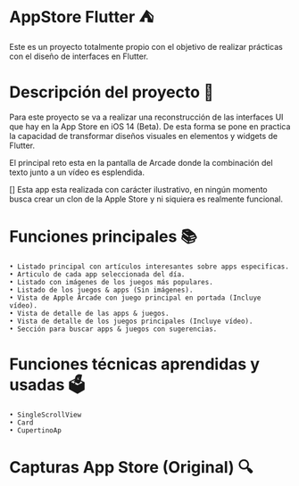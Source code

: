 # AppStore Flutter ⛺️

Este es un proyecto totalmente propio con el objetivo de realizar prácticas con el diseño de interfaces en Flutter.

# Descripción del proyecto 📝
Para este proyecto se va a realizar una reconstrucción de las interfaces UI que hay en la App Store en iOS 14 (Beta). De esta forma se pone en practica la capacidad de transformar diseños visuales en elementos y widgets de Flutter.

El principal reto esta en la pantalla de Arcade donde la combinación del texto junto a un vídeo es esplendida.

[] Esta app esta realizada con carácter ilustrativo, en ningún momento busca crear un clon de la Apple Store y ni siquiera es realmente funcional.

# Funciones principales 📚
	• Listado principal con artículos interesantes sobre apps especificas.
	• Articulo de cada app seleccionada del día.
	• Listado con imágenes de los juegos más populares.
	• Listado de los juegos & apps (Sin imágenes).
	• Vista de Apple Árcade con juego principal en portada (Incluye vídeo).
	• Vista de detalle de las apps & juegos.
	• Vista de detalle de los juegos principales (Incluye vídeo).
	• Sección para buscar apps & juegos con sugerencias.

# Funciones técnicas aprendidas y usadas 🗳
	• SingleScrollView
	• Card
	• CupertinoAp
    
# Capturas App Store (Original) 🔍
